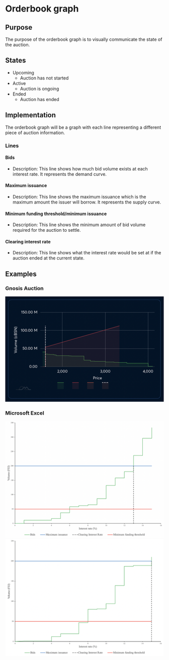 # Orderbook graph

## Purpose

The purpose of the orderbook graph is to visually communicate the state of the auction.

## States

- Upcoming
  - Auction has not started
- Active
  - Auction is ongoing
- Ended
  - Auction has ended

## Implementation

The orderbook graph will be a graph with each line representing a different piece of auction information.

### Lines

#### Bids

- Description: This line shows how much bid volume exists at each interest rate. It represents the demand curve.

#### Maximum issuance

- Description: This line shows the maximum issuance which is the maximum amount the issuer will borrow. It represents the supply curve.

#### Minimum funding threshold/minimum issuance

- Description: This line shows the minimum amount of bid volume required for the auction to settle.

#### Clearing interest rate

- Description: This line shows what the interest rate would be set at if the auction ended at the current state.

## Examples

### Gnosis Auction

![](../../../assets/gnosis/order_book_graph.png)

### Microsoft Excel

![](../../../assets/porter/graph_fully_funded.png)
![](../../../assets/porter/graph_partially_funded.png)
